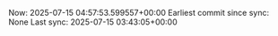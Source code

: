 Now: 2025-07-15 04:57:53.599557+00:00 Earliest commit since sync: None Last sync: 2025-07-15 03:43:05+00:00
